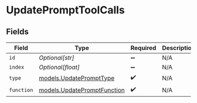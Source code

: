 # UpdatePromptToolCalls


## Fields

| Field                                                            | Type                                                             | Required                                                         | Description                                                      |
| ---------------------------------------------------------------- | ---------------------------------------------------------------- | ---------------------------------------------------------------- | ---------------------------------------------------------------- |
| `id`                                                             | *Optional[str]*                                                  | :heavy_minus_sign:                                               | N/A                                                              |
| `index`                                                          | *Optional[float]*                                                | :heavy_minus_sign:                                               | N/A                                                              |
| `type`                                                           | [models.UpdatePromptType](../models/updateprompttype.md)         | :heavy_check_mark:                                               | N/A                                                              |
| `function`                                                       | [models.UpdatePromptFunction](../models/updatepromptfunction.md) | :heavy_check_mark:                                               | N/A                                                              |